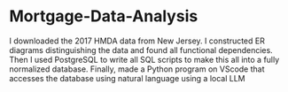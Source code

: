 # Mortgage-Data-Analysis
I downloaded the 2017 HMDA data from New Jersey. I constructed ER diagrams distinguishing the data and found all functional dependencies. Then I used PostgreSQL to write all SQL scripts to make this all into a fully normalized database.  Finally, made a Python program on VScode that accesses the database using natural language using a local LLM
